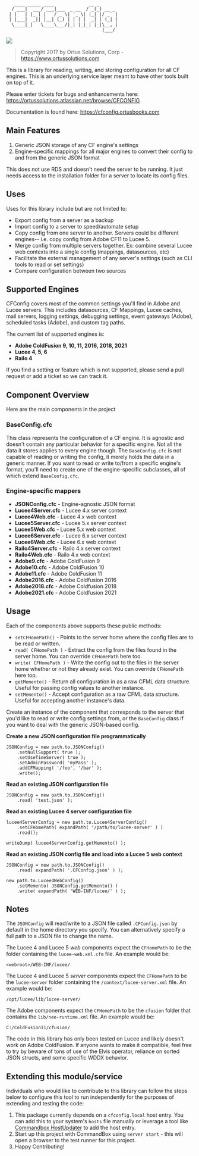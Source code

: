 ```
   ____ _____ ____             __ _
  / ___|  ___/ ___|___  _ __  / _(_) __ _
 | |   | |_ | |   / _ \| '_ \| |_| |/ _` |
 | |___|  _|| |__| (_) | | | |  _| | (_| |
  \____|_|   \____\___/|_| |_|_| |_|\__, |
                                    |___/
```

<img src="https://www.ortussolutions.com/__media/logos/CfConfigLogo300.png" class="img-thumbnail"/>

> Copyright 2017 by Ortus Solutions, Corp - https://www.ortussolutions.com

This is a library for reading, writing, and storing configuration for all CF engines. This is an underlying service layer meant to have other tools built on top of it.

Please enter tickets for bugs and enhancements here:
https://ortussolutions.atlassian.net/browse/CFCONFIG

Documentation is found here:
https://cfconfig.ortusbooks.com

## Main Features

1. Generic JSON storage of any CF engine's settings
2. Engine-specific mappings for all major engines to convert their config to and from the generic JSON format

This does not use RDS and doesn't need the server to be running.  It just needs access to the installation folder for a server to locate its config files.

## Uses

Uses for this library include but are not limited to:

* Export config from a server as a backup
* Import config to a server to speed/automate setup
* Copy config from one server to another.  Servers could be different engines-- i.e. copy config from Adobe CF11 to Lucee 5.
* Merge config from multiple servers together. Ex: combine several Lucee web contexts into a single config (mappings, datasources, etc)
* Facilitate the external management of any server's settings (such as CLI tools to read or set settings)
* Compare configuration between two sources

## Supported Engines

CFConfig covers most of the common settings you'll find in Adobe and Lucee servers.  This includes datasources, CF Mappings, Lucee caches, mail servers, logging settings, debugging settings, event gateways (Adobe), scheduled tasks (Adobe), and custom tag paths.

The current list of supported engines is:

* **Adobe ColdFusion 9, 10, 11, 2016, 2018, 2021**
* **Lucee 4, 5, 6**
* **Railo 4**

If you find a setting or feature which is not supported, please send a pull request or add a ticket so we can track it.

## Component Overview

Here are the main components in the project

### BaseConfig.cfc

This class represents the configuration of a CF engine.  It is agnostic and doesn't contain any particular behavior for a specific engine.
Not all the data it stores applies to every engine though.  The `BaseConfig.cfc` is not capable of reading or writing the config, it merely holds the data in a generic manner.  If you want to read or write to/from a specific engine's format, you'll need to create one of the engine-specific subclasses, all of which extend `BaseConfig.cfc`.

### Engine-specific mappers

* **JSONConfig.cfc** - Engine-agnostic JSON format
* **Lucee4Server.cfc** - Lucee 4.x server context
* **Lucee4Web.cfc** - Lucee 4.x web context
* **Lucee5Server.cfc** - Lucee 5.x server context
* **Lucee5Web.cfc** - Lucee 5.x web context
* **Lucee6Server.cfc** - Lucee 6.x server context
* **Lucee6Web.cfc** - Lucee 6.x web context
* **Railo4Server.cfc** - Railo 4.x server context
* **Railo4Web.cfc** - Railo 4.x web context
* **Adobe9.cfc** - Adobe ColdFusion 9
* **Adobe10.cfc** - Adobe ColdFusion 10
* **Adobe11.cfc** - Adobe ColdFusion 11
* **Adobe2016.cfc** - Adobe Coldfusion 2016
* **Adobe2018.cfc** - Adobe Coldfusion 2018
* **Adobe2021.cfc** - Adobe Coldfusion 2021

## Usage

Each of the components above supports these public methods:

* `setCFHomePath()` - Points to the server home where the config files are to be read or written.
* `read( CFHomePath )` - Extract the config from the files found in the server home.  You can override `CFHomePath` here too.
* `write( CFHomePath )` - Write the config out to the files in the server home whether or not they already exist.  You can override `CFHomePath` here too.
* `getMemento()` - Return all configuration in as a raw CFML data structure.  Useful for passing config values to another instance.
* `setMemento()` - Accept configuration as a raw CFML data structure.  Useful for accepting another instance's data.

Create an instance of the component that corresponds to the server that you'd like to read or write config settings from, or the `BaseConfig` class if you want to deal with the generic JSON-based config.

**Create a new JSON configuration file programmatically**
```
JSONConfig = new path.to.JSONConfig()
	.setNullSupport( true );
	.setUseTimeServer( true );
	.setAdminPassword( 'myPass' );
	.addCFMapping( '/foo', '/bar' );
	.write();
 ```

**Read an existing JSON configuration file**
```
JSONConfig = new path.to.JSONConfig()
	.read( 'test.json' );
```

**Read an existing Lucee 4 server configuration file**
```
lucee4ServerConfig = new path.to.Lucee4ServerConfig()
	.setCFHomePath( expandPath( '/path/to/lucee-server' ) )
	.read();

writeDump( lucee4ServerConfig.getMemento() );
```

**Read an existing JSON config file and load into a Lucee 5 web context**
```
JSONConfig = new path.to.JSONConfig()
	.read( expandPath( '.CFConfig.json' ) );

new path.to.Lucee4WebConfig()
	.setMemento( JSONConfig.getMemento() )
	.write( expandPath( 'WEB-INF/lucee/' ) );
```

## Notes

The `JSONConfig` will read/write to a JSON file called `.CFConfig.json` by default in the home directory you specify.  You can alternatively specify a full path to a JSON file to change the name.

The Lucee 4 and Lucee 5 *web* components expect the `CFHomePath` to be the folder containing the `lucee-web.xml.cfm` file.
An example would be:
```
<webroot>/WEB-INF/lucee/
```

The Lucee 4 and Lucee 5 *server* components expect the `CFHomePath` to be the `lucee-server` folder containing the `/context/lucee-server.xml` file.
An example would be:
```
/opt/lucee/lib/lucee-server/
```

The Adobe components expect the `CFHomePath` to be the `cfusion` folder that contains the `lib/neo-runtime.xml` file.
An example would be:
```
C:/ColdFusion11/cfusion/
```

The code in this library has only been tested on Lucee and likely doesn't work on Adobe ColdFusion.  If anyone wants to make it compatible, feel free to try by beware of tons of use of the Elvis operator, reliance on sorted JSON structs, and some specific WDDX behavior.

## Extending this module/service

Individuals who would like to contribute to this library can follow the steps below to configure this tool to run independently for the purposes of extending and testing the code:

1. This package currently depends on a `cfconfig.local` host entry.  You can add this to your system's `hosts` file manually or leverage a tool like [Commandbox HostUpdater](https://www.forgebox.io/view/commandbox-hostupdater) to add the host entry.
2. Start up this project with CommandBox using `server start` - this will open a browser to the test runner for this project.
3. Happy Contributing!

